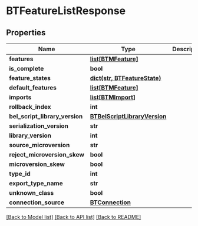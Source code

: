 # BTFeatureListResponse

## Properties
Name | Type | Description | Notes
------------ | ------------- | ------------- | -------------
**features** | [**list[BTMFeature]**](BTMFeature.md) |  | [optional] 
**is_complete** | **bool** |  | [optional] 
**feature_states** | [**dict(str, BTFeatureState)**](BTFeatureState.md) |  | [optional] 
**default_features** | [**list[BTMFeature]**](BTMFeature.md) |  | [optional] 
**imports** | [**list[BTMImport]**](BTMImport.md) |  | [optional] 
**rollback_index** | **int** |  | [optional] 
**bel_script_library_version** | [**BTBelScriptLibraryVersion**](BTBelScriptLibraryVersion.md) |  | [optional] 
**serialization_version** | **str** |  | [optional] 
**library_version** | **int** |  | [optional] 
**source_microversion** | **str** |  | [optional] 
**reject_microversion_skew** | **bool** |  | [optional] 
**microversion_skew** | **bool** |  | [optional] 
**type_id** | **int** |  | [optional] 
**export_type_name** | **str** |  | [optional] 
**unknown_class** | **bool** |  | [optional] 
**connection_source** | [**BTConnection**](BTConnection.md) |  | [optional] 

[[Back to Model list]](../README.md#documentation-for-models) [[Back to API list]](../README.md#documentation-for-api-endpoints) [[Back to README]](../README.md)


